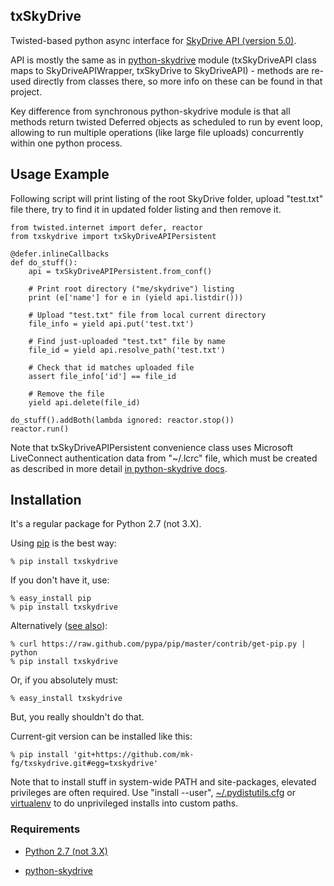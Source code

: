 txSkyDrive
----------------------------------------

Twisted-based python async interface for [SkyDrive API (version
5.0)](http://msdn.microsoft.com/en-us/library/live/hh826521).

API is mostly the same as in
[python-skydrive](https://github.com/mk-fg/python-skydrive) module
(txSkyDriveAPI class maps to SkyDriveAPIWrapper, txSkyDrive to SkyDriveAPI) -
methods are re-used directly from classes there, so more info on these can be
found in that project.

Key difference from synchronous python-skydrive module is that all methods
return twisted Deferred objects as scheduled to run by event loop, allowing to
run multiple operations (like large file uploads) concurrently within one python
process.


Usage Example
----------------------------------------

Following script will print listing of the root SkyDrive folder, upload
"test.txt" file there, try to find it in updated folder listing and then remove
it.

	from twisted.internet import defer, reactor
	from txskydrive import txSkyDriveAPIPersistent

	@defer.inlineCallbacks
	def do_stuff():
		api = txSkyDriveAPIPersistent.from_conf()

		# Print root directory ("me/skydrive") listing
		print (e['name'] for e in (yield api.listdir()))

		# Upload "test.txt" file from local current directory
		file_info = yield api.put('test.txt')

		# Find just-uploaded "test.txt" file by name
		file_id = yield api.resolve_path('test.txt')

		# Check that id matches uploaded file
		assert file_info['id'] == file_id

		# Remove the file
		yield api.delete(file_id)

	do_stuff().addBoth(lambda ignored: reactor.stop())
	reactor.run()

Note that txSkyDriveAPIPersistent convenience class uses Microsoft LiveConnect
authentication data from "~/.lcrc" file, which must be created as described in
more detail [in python-skydrive
docs](https://github.com/mk-fg/python-skydrive#command-line-usage).


Installation
----------------------------------------

It's a regular package for Python 2.7 (not 3.X).

Using [pip](http://pip-installer.org/) is the best way:

	% pip install txskydrive

If you don't have it, use:

	% easy_install pip
	% pip install txskydrive

Alternatively ([see
also](http://www.pip-installer.org/en/latest/installing.html)):

	% curl https://raw.github.com/pypa/pip/master/contrib/get-pip.py | python
	% pip install txskydrive

Or, if you absolutely must:

	% easy_install txskydrive

But, you really shouldn't do that.

Current-git version can be installed like this:

	% pip install 'git+https://github.com/mk-fg/txskydrive.git#egg=txskydrive'

Note that to install stuff in system-wide PATH and site-packages, elevated
privileges are often required.
Use "install --user",
[~/.pydistutils.cfg](http://docs.python.org/install/index.html#distutils-configuration-files)
or [virtualenv](http://pypi.python.org/pypi/virtualenv) to do unprivileged
installs into custom paths.


### Requirements

* [Python 2.7 (not 3.X)](http://python.org/)

* [python-skydrive](https://github.com/mk-fg/python-skydrive)

